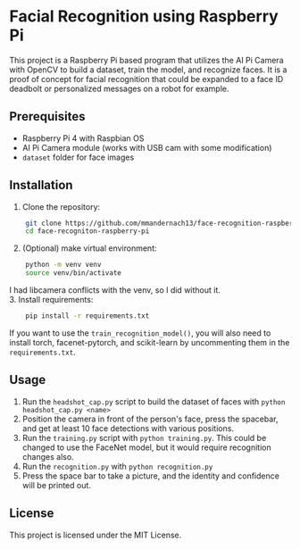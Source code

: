 # Facial Recognition using Raspberry Pi
This project is a Raspberry Pi based program that utilizes the AI Pi Camera with OpenCV to build a dataset, train the model, and recognize faces. It is a proof of concept for facial recognition that could be expanded to a face ID deadbolt or personalized messages on a robot for example. 

## Prerequisites
- Raspberry Pi 4 with Raspbian OS
- AI Pi Camera module (works with USB cam with some modification)
- `dataset` folder for face images

## Installation
1. Clone the repository:
```bash 
    git clone https://github.com/mmandernach13/face-recognition-raspberry-pi.git
    cd face-recogniton-raspberry-pi
```
2. (Optional) make virtual environment:
```bash
    python -m venv venv
    source venv/bin/activate
```
I had libcamera conflicts with the venv, so I did without it.<br>
3. Install requirements:
```bash
    pip install -r requirements.txt
```
If you want to use the `train_recognition_model()`, you will also need to install torch, facenet-pytorch, and scikit-learn by uncommenting them in the `requirements.txt`.

## Usage
1. Run the `headshot_cap.py` script to build the dataset of faces with `python headshot_cap.py <name>`
2. Position the camera in front of the person's face, press the spacebar, and get at least 10 face detections with various positions.
3. Run the `training.py` script with `python training.py`. This could be changed to use the FaceNet model, but it would require recognition changes also. 
4. Run the `recognition.py` with `python recognition.py`
5. Press the space bar to take a picture, and the identity and confidence will be printed out. 

## License 
This project is licensed under the MIT License.
